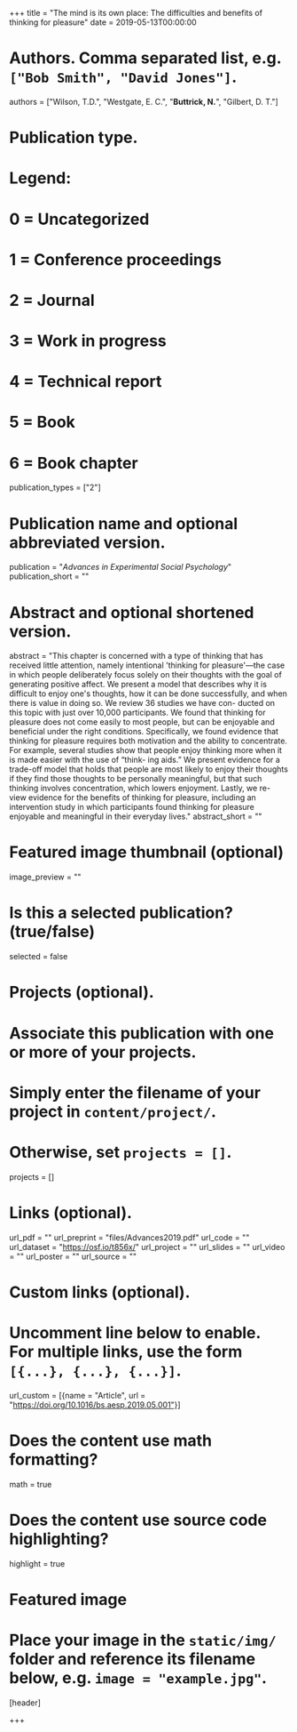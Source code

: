 +++
title = "The mind is its own place: The difficulties and benefits of thinking for pleasure"
date = 2019-05-13T00:00:00

# Authors. Comma separated list, e.g. `["Bob Smith", "David Jones"]`.
authors = ["Wilson, T.D.", "Westgate, E. C.", "**Buttrick, N.**", "Gilbert, D. T."]

# Publication type.
# Legend:
# 0 = Uncategorized
# 1 = Conference proceedings
# 2 = Journal
# 3 = Work in progress
# 4 = Technical report
# 5 = Book
# 6 = Book chapter
publication_types = ["2"]

# Publication name and optional abbreviated version.
publication = "*Advances in Experimental Social Psychology*"
publication_short = ""

# Abstract and optional shortened version.
abstract = "This chapter is concerned with a type of thinking that has received little attention, namely intentional 'thinking for pleasure'—the case in which people deliberately focus solely on their thoughts with the goal of generating positive affect. We present a model that describes why it is difficult to enjoy one's thoughts, how it can be done successfully, and when there is value in doing so. We review 36 studies we have con- ducted on this topic with just over 10,000 participants. We found that thinking for pleasure does not come easily to most people, but can be enjoyable and beneficial under the right conditions. Specifically, we found evidence that thinking for pleasure requires both motivation and the ability to concentrate. For example, several studies show that people enjoy thinking more when it is made easier with the use of “think- ing aids.” We present evidence for a trade-off model that holds that people are most likely to enjoy their thoughts if they find those thoughts to be personally meaningful, but that such thinking involves concentration, which lowers enjoyment. Lastly, we re- view evidence for the benefits of thinking for pleasure, including an intervention study in which participants found thinking for pleasure enjoyable and meaningful in their everyday lives."
abstract_short = ""

# Featured image thumbnail (optional)
image_preview = ""

# Is this a selected publication? (true/false)
selected = false

# Projects (optional).
#   Associate this publication with one or more of your projects.
#   Simply enter the filename of your project in `content/project/`.
#   Otherwise, set `projects = []`.
projects = []

# Links (optional).
url_pdf = ""
url_preprint = "files/Advances2019.pdf"
url_code = ""
url_dataset = "https://osf.io/t856x/"
url_project = ""
url_slides = ""
url_video = ""
url_poster = ""
url_source = ""

# Custom links (optional).
#   Uncomment line below to enable. For multiple links, use the form `[{...}, {...}, {...}]`.
url_custom = [{name = "Article", url = "https://doi.org/10.1016/bs.aesp.2019.05.001"}]

# Does the content use math formatting?
math = true

# Does the content use source code highlighting?
highlight = true

# Featured image
# Place your image in the `static/img/` folder and reference its filename below, e.g. `image = "example.jpg"`.
[header]

+++


